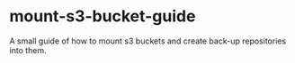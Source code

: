 # mount-s3-bucket-guide
A small guide of how to mount s3 buckets and create back-up repositories into them.
